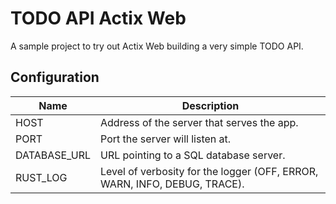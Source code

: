 # TODO API Actix Web

A sample project to try out Actix Web building a very simple TODO API.

## Configuration

| Name         | Description                                                               |
| ------------ | ------------------------------------------------------------------------- |
| HOST         | Address of the server that serves the app.                                |
| PORT         | Port the server will listen at.                                           |
| DATABASE_URL | URL pointing to a SQL database server.                                    |
| RUST_LOG     | Level of verbosity for the logger (OFF, ERROR, WARN, INFO, DEBUG, TRACE). |
